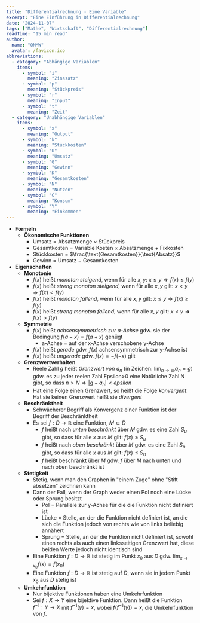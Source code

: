 ```yaml
---
title: "Differentialrechnung - Eine Variable"
excerpt: "Eine Einführung in Differentialrechnung"
date: "2024-11-07"
tags: ["Mathe", "Wirtschaft", "Differentialrechnung"]
readTime: "15 min read"
author:
  name: "QNMW"
  avatar: /favicon.ico
abbreviations:
  - category: "Abhängige Variablen"
    items:
      - symbol: "i"
        meaning: "Zinssatz"
      - symbol: "p"
        meaning: "Stückpreis"
      - symbol: "r"
        meaning: "Input"
      - symbol: "t"
        meaning: "Zeit"
  - category: "Unabhängige Variablen"
    items:
      - symbol: "x"
        meaning: "Output"
      - symbol: "k"
        meaning: "Stückkosten"
      - symbol: "U"
        meaning: "Umsatz"
      - symbol: "G"
        meaning: "Gewinn"
      - symbol: "K"
        meaning: "Gesamtkosten"
      - symbol: "N"
        meaning: "Nutzen"
      - symbol: "C"
        meaning: "Konsum"
      - symbol: "Y"
        meaning: "Einkommen"
---
```

- **Formeln**
	- **Ökonomische Funktionen**
		- Umsatz = Absatzmenge $\times$ Stückpreis
		- Gesamtkosten = Variable Kosten $\times$ Absatzmenge $+$ Fixkosten
		- Stückkosten = $\frac{\text{Gesamtkosten}}{\text{Absatz}}$
		- Gewinn = Umsatz $-$ Gesamtkosten
- **Eigenschaften**
	- **Monotonie**
		- $f(x)$ heißt _monoton steigend_, wenn für alle $x, y$: $x\leq y \Rightarrow f(x)\leq f(y)$
		- $f(x)$ heißt _streng monoton steigend_, wenn für alle $x, y$ gilt: $x<y \Rightarrow f(x)<f(y)$
		- $f(x)$ heißt _monoton fallend_, wenn für alle $x, y$ gilt: $x \leq y \Rightarrow f(x)\ge f(y)$
		- $f(x)$ heißt _streng monoton fallend_, wenn für alle $x,y$ gilt: $x<y \Rightarrow f(x)>f(y)$
	- **Symmetrie**
		- $f(x)$ heißt _achsensymmetrisch zur a-Achse_ gdw. sie der Bedingung $f(a-x) = f(a+x)$ genügt
			- a-Achse = auf der x-Achse verschobene y-Achse
		- $f(x)$ heißt _gerade_ gdw. $f(x)$ achsensymmetrisch zur y-Achse ist
		- $f(x)$ heißt _ungerade_ gdw. $f(x) = -f(-x)$ gilt
	- **Grenzwertverhalten**
		- Reele Zahl $g$ heißt _Grenzwert von_ $a_n$ (in Zeichen: $\lim_{n \to \infty } a_{n} = g$) gdw. es zu jeder reelen Zahl Epsilon>0 eine Natürliche Zahl N gibt, so dass $n > N \Rightarrow |g - a_n | < epsilon$
		- Hat eine Folge einen Grenzwert, so heißt die Folge _konvergent_. Hat sie keinen Grenzwert heißt sie _divergent_
	- **Beschränktheit**
		- Schwächerer Begriff als Konvergenz einer Funktion ist der Begriff der Beschränktheit
		- Es sei $f: D \rightarrow \mathbb{R}$ eine Funktion, $M \subset D$
			- $f$ heißt nach _unten beschränkt_ über $M$ gdw. es eine Zahl $S_u$ gibt, so dass für alle $x$ aus $M$ gilt: $f(x)\ge S_{u}$
			- $f$ heißt nach _oben beschränkt_ über $M$ gdw. es eine Zahl $S_o$ gibt, so dass für alle $x$ aus $M$ gilt: $f(x)\leq S_0$ 
			- $f$ heißt beschränkt über $M$ gdw. $f$ über $M$ nach unten und nach oben beschränkt ist
	- **Stetigkeit**
		- Stetig, wenn man den Graphen in "einem Zuge" ohne "Stift absetzen" zeichnen kann
		- Dann der Fall, wenn der Graph weder einen Pol noch eine Lücke oder Sprung besitzt
			- Pol = Parallele zur y-Achse für die die Funktion nicht definiert ist
			- Lücke = Stelle, an der die Funktion nicht definiert ist, an die sich die Funktion jedoch von rechts wie von links beliebig annähert
			- Sprung = Stelle, an der die Funktion nicht definiert ist, sowohl einen rechts als auch einen linksseitigen Grenzwert hat, diese beiden Werte jedoch nicht identisch sind
		- Eine Funktion $f:D \rightarrow \mathbb{R}$ ist stetig im Punkt $x_0$ aus $D$ gdw. $\lim_{ x \to x_{0} }f(x) = f(x_{0})$
		- Eine Funktion $f: D \rightarrow \mathbb{R}$ ist stetig auf $D$, wenn sie in jedem Punkt $x_0$ aus $D$ stetig ist
	- **Umkehrfunktion**
		- Nur bijektive Funktionen haben eine Umkehrfunktion
		- Sei $f:X\rightarrow Y$ eine bijektive Funktion. Dann heißt die Funktion $f^{-1}:Y\rightarrow X$ mit $f^{-1}(y) = x$, wobei $f(f^{-1}(y)) = x$, die Umkehrfunktion von $f$.
